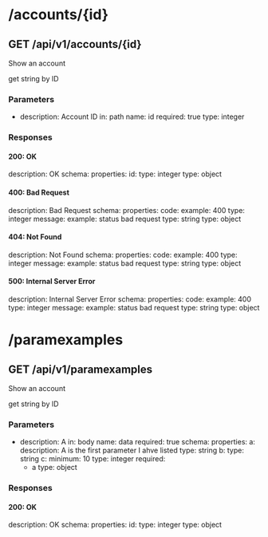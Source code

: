 /accounts/{id}
==============

GET /api/v1/accounts/{id}
-------------------------

Show an account

get string by ID


### Parameters

- description: Account ID
  in: path
  name: id
  required: true
  type: integer


### Responses

#### 200: OK

description: OK
schema:
  properties:
    id:
      type: integer
  type: object


#### 400: Bad Request

description: Bad Request
schema:
  properties:
    code:
      example: 400
      type: integer
    message:
      example: status bad request
      type: string
  type: object


#### 404: Not Found

description: Not Found
schema:
  properties:
    code:
      example: 400
      type: integer
    message:
      example: status bad request
      type: string
  type: object


#### 500: Internal Server Error

description: Internal Server Error
schema:
  properties:
    code:
      example: 400
      type: integer
    message:
      example: status bad request
      type: string
  type: object


/paramexamples
==============

GET /api/v1/paramexamples
-------------------------

Show an account

get string by ID


### Parameters

- description: A
  in: body
  name: data
  required: true
  schema:
    properties:
      a:
        description: A is the first parameter I ahve listed
        type: string
      b:
        type: string
      c:
        minimum: 10
        type: integer
    required:
    - a
    type: object


### Responses

#### 200: OK

description: OK
schema:
  properties:
    id:
      type: integer
  type: object


